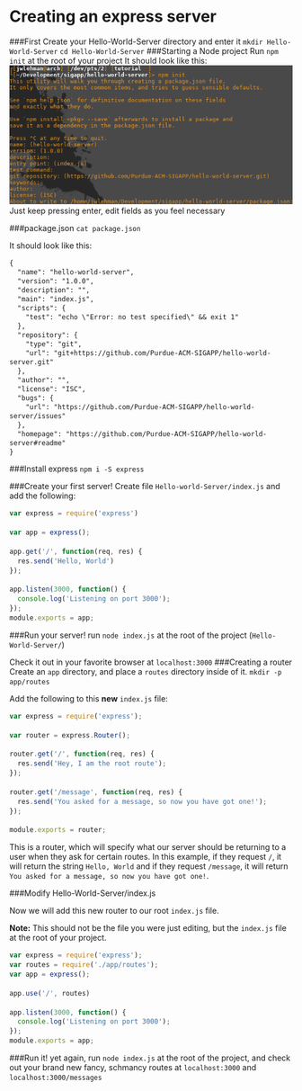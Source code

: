 # Creating an express server
###First
Create your Hello-World-Server directory and enter it
`mkdir Hello-World-Server`
`cd Hello-World-Server`
###Starting a Node project
Run `npm init` at the root of your project
It should look like this:
![npm init](tutorial/npm_init.png "npm init")
Just keep pressing enter, edit fields as you feel necessary

###package.json
`cat package.json`

It should look like this:
```
{
  "name": "hello-world-server",
  "version": "1.0.0",
  "description": "",
  "main": "index.js",
  "scripts": {
    "test": "echo \"Error: no test specified\" && exit 1"
  },
  "repository": {
    "type": "git",
    "url": "git+https://github.com/Purdue-ACM-SIGAPP/hello-world-server.git"
  },
  "author": "",
  "license": "ISC",
  "bugs": {
    "url": "https://github.com/Purdue-ACM-SIGAPP/hello-world-server/issues"
  },
  "homepage": "https://github.com/Purdue-ACM-SIGAPP/hello-world-server#readme"
}
```
###Install express
`npm i -S express`

###Create your first server!
Create file `Hello-world-Server/index.js` and add the following:
```javascript
var express = require('express')

var app = express();

app.get('/', function(req, res) {
  res.send('Hello, World')
});

app.listen(3000, function() {
  console.log('Listening on port 3000');
});
module.exports = app;
```
###Run your server!
run `node index.js` at the root of the project (`Hello-World-Server/`)

Check it out in your favorite browser at `localhost:3000`
###Creating a router
Create an `app` directory, and place a `routes` directory inside of it.
`mkdir -p app/routes`

Add the following to this **new** `index.js` file:

```javascript
var express = require('express');

var router = express.Router();

router.get('/', function(req, res) {
  res.send('Hey, I am the root route');
});

router.get('/message', function(req, res) {
  res.send('You asked for a message, so now you have got one!');
});

module.exports = router;
```
This is a router, which will specify what our server should be returning to a user when they ask for certain routes. In this example, if they request `/`, it will return the string `Hello, World` and if they request `/message`, it will return `You asked for a message, so now you have got one!`.

###Modify Hello-World-Server/index.js

Now we will add this new router to our root `index.js` file.

**Note:** This should not be the file you were just editing, but the `index.js` file at the root of your project.
```javascript
var express = require('express');
var routes = require('./app/routes');
var app = express();

app.use('/', routes)

app.listen(3000, function() {
  console.log('Listening on port 3000');
});
module.exports = app;
```

###Run it!
yet again, run `node index.js` at the root of the project, and check out your brand new fancy, schmancy routes at `localhost:3000` and `localhost:3000/messages`